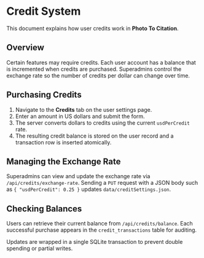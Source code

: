 # Credit System

This document explains how user credits work in **Photo To Citation**.

## Overview

Certain features may require credits. Each user account has a balance that is
incremented when credits are purchased. Superadmins control the exchange rate so
the number of credits per dollar can change over time.

## Purchasing Credits

1. Navigate to the **Credits** tab on the user settings page.
2. Enter an amount in US dollars and submit the form.
3. The server converts dollars to credits using the current `usdPerCredit` rate.
4. The resulting credit balance is stored on the user record and a transaction row is inserted atomically.

## Managing the Exchange Rate

Superadmins can view and update the exchange rate via `/api/credits/exchange-rate`.
Sending a `PUT` request with a JSON body such as `{ "usdPerCredit": 0.25 }`
updates `data/creditSettings.json`.

## Checking Balances

Users can retrieve their current balance from `/api/credits/balance`. Each
successful purchase appears in the `credit_transactions` table for auditing.

Updates are wrapped in a single SQLite transaction to prevent double spending or partial writes.
